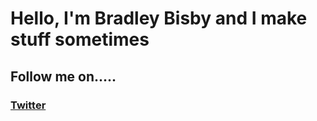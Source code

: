 # Hello, I'm Bradley Bisby and I make stuff sometimes
## Follow me on.....
### [Twitter](https://www.twitter.com/b1sby)
